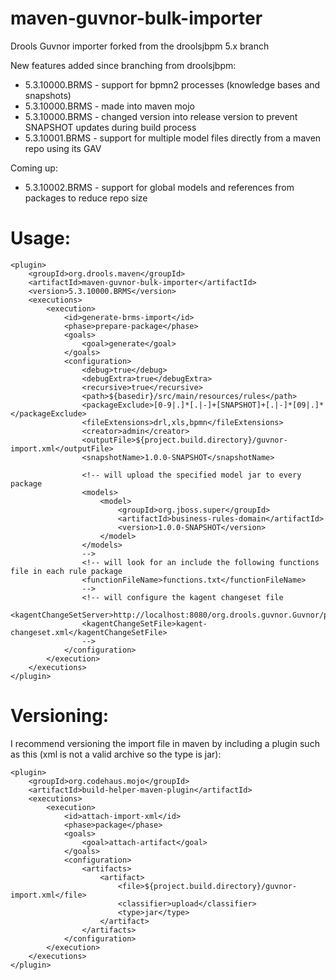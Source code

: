 maven-guvnor-bulk-importer
==========================

Drools Guvnor importer forked from the droolsjbpm 5.x branch

New features added since branching from droolsjbpm:
* 5.3.10000.BRMS - support for bpmn2 processes (knowledge bases and snapshots)
* 5.3.10000.BRMS - made into maven mojo
* 5.3.10000.BRMS - changed version into release version to prevent SNAPSHOT updates during build process
* 5.3.10001.BRMS - support for multiple model files directly from a maven repo using its GAV

Coming up:
* 5.3.10002.BRMS - support for global models and references from packages to reduce repo size

Usage:
======

	<plugin>
		<groupId>org.drools.maven</groupId>
		<artifactId>maven-guvnor-bulk-importer</artifactId>
		<version>5.3.10000.BRMS</version>
		<executions>
			<execution>
				<id>generate-brms-import</id>
				<phase>prepare-package</phase>
				<goals>
					<goal>generate</goal>
				</goals>
				<configuration>
					<debug>true</debug>
					<debugExtra>true</debugExtra>
					<recursive>true</recursive>
					<path>${basedir}/src/main/resources/rules</path>
					<packageExclude>[0-9|.]*[.|-]+[SNAPSHOT]+[.|-]*[09|.]*</packageExclude>
					<fileExtensions>drl,xls,bpmn</fileExtensions>
					<creator>admin</creator>
					<outputFile>${project.build.directory}/guvnor-import.xml</outputFile>
					<snapshotName>1.0.0-SNAPSHOT</snapshotName>
					
					<!-- will upload the specified model jar to every package 
					<models>
						<model>
							<groupId>org.jboss.super</groupId>
							<artifactId>business-rules-domain</artifactId>
							<version>1.0.0-SNAPSHOT</version>
						</model>						
					</models>
					-->
					<!-- will look for an include the following functions file in each rule package
					<functionFileName>functions.txt</functionFileName>
					-->
					<!-- will configure the kagent changeset file
					<kagentChangeSetServer>http://localhost:8080/org.drools.guvnor.Guvnor/package/</kagentChangeSetServer>
					<kagentChangeSetFile>kagent-changeset.xml</kagentChangeSetFile>
					-->
				</configuration>
			</execution>
		</executions>
	</plugin>

Versioning:
===========

I recommend versioning the import file in maven by including a plugin such as this (xml is not a valid archive so the type is jar):

	<plugin>
		<groupId>org.codehaus.mojo</groupId>
		<artifactId>build-helper-maven-plugin</artifactId>
		<executions>
			<execution>
				<id>attach-import-xml</id>
				<phase>package</phase>
				<goals>
					<goal>attach-artifact</goal>
				</goals>
				<configuration>
					<artifacts>
						<artifact>
							<file>${project.build.directory}/guvnor-import.xml</file>
							<classifier>upload</classifier>
							<type>jar</type>
						</artifact>
					</artifacts>
				</configuration>
			</execution>
		</executions>
	</plugin>

			
